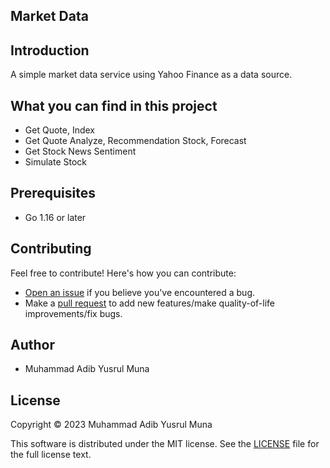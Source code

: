 ## Market Data

## Introduction

A simple market data service using Yahoo Finance as a data source.

## What you can find in this project

- Get Quote, Index
- Get Quote Analyze, Recommendation Stock, Forecast
- Get Stock News Sentiment
- Simulate Stock

## Prerequisites

- Go 1.16 or later

## Contributing

Feel free to contribute! Here's how you can contribute:

- [Open an issue](https://github.com/adibmuhamad/market-data/issues) if you believe you've encountered a bug.
- Make a [pull request](https://github.com/adibmuhamad/market-data/pull) to add new features/make quality-of-life improvements/fix bugs.

## Author

- Muhammad Adib Yusrul Muna

## License
Copyright © 2023 Muhammad Adib Yusrul Muna

This software is distributed under the MIT license. See the [LICENSE](https://github.com/adibmuhamad/market-data/blob/main/LICENSE) file for the full license text.

